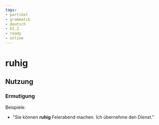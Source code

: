```yaml
---
tags:
- partikel
- grammatik
- deutsch
- b2_2
- ready
- online
---
```


# ruhig

## Nutzung

### Ermutigung  

Beispiele:  

- "Sie können __ruhig__ Feierabend machen. Ich übernehme den Dienst."
